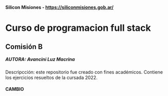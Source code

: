 #### Silicon Misiones - https://siliconmisiones.gob.ar/

# Curso de programacion full stack
## Comisión B
***AUTORA: Avancini Luz Macrina***

###
Descripcción: este repositorio fue creado con fines académicos. Contiene los ejercicios resueltos de la cursada 2022.
 #### CAMBIO